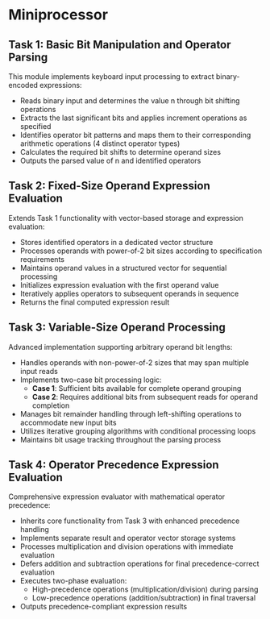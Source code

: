 # Miniprocessor

## Task 1: Basic Bit Manipulation and Operator Parsing
This module implements keyboard input processing to extract binary-encoded expressions:
- Reads binary input and determines the value n through bit shifting operations
- Extracts the last significant bits and applies increment operations as specified
- Identifies operator bit patterns and maps them to their corresponding arithmetic operations (4 distinct operator types)
- Calculates the required bit shifts to determine operand sizes
- Outputs the parsed value of n and identified operators

## Task 2: Fixed-Size Operand Expression Evaluation
Extends Task 1 functionality with vector-based storage and expression evaluation:
- Stores identified operators in a dedicated vector structure
- Processes operands with power-of-2 bit sizes according to specification requirements
- Maintains operand values in a structured vector for sequential processing
- Initializes expression evaluation with the first operand value
- Iteratively applies operators to subsequent operands in sequence
- Returns the final computed expression result

## Task 3: Variable-Size Operand Processing
Advanced implementation supporting arbitrary operand bit lengths:
- Handles operands with non-power-of-2 sizes that may span multiple input reads
- Implements two-case bit processing logic:
  - **Case 1**: Sufficient bits available for complete operand grouping
  - **Case 2**: Requires additional bits from subsequent reads for operand completion
- Manages bit remainder handling through left-shifting operations to accommodate new input bits
- Utilizes iterative grouping algorithms with conditional processing loops
- Maintains bit usage tracking throughout the parsing process

## Task 4: Operator Precedence Expression Evaluation
Comprehensive expression evaluator with mathematical operator precedence:
- Inherits core functionality from Task 3 with enhanced precedence handling
- Implements separate result and operator vector storage systems
- Processes multiplication and division operations with immediate evaluation
- Defers addition and subtraction operations for final precedence-correct evaluation
- Executes two-phase evaluation:
  - High-precedence operations (multiplication/division) during parsing
  - Low-precedence operations (addition/subtraction) in final traversal
- Outputs precedence-compliant expression results

